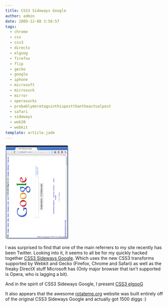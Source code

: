 ```yaml
---
title: CSS3 Sideways Google
author: admin
date: 2009-12-08 3:56:57
tags: 
  - chrome
  - css
  - css3
  - directx
  - elgoog
  - firefox
  - flip
  - gecko
  - google
  - iphone
  - microsoft
  - microsuck
  - mirror
  - operasucks
  - probablymoretagsinthispostthantheactualpost
  - safari
  - sideways
  - web20
  - webkit
template: article.jade
---
```


[![](Screenshot-202x300.png "Screenshot")](Screenshot.png)

I was surprised to find that one of the main referrers to my site recently has been Twitter. Looking into it, it seems to all be for my quickly hacked together [CSS3 Sideways Google](http://antimatter15.com/misc/rotatedgooglecss3.html). Which uses the new CSS3 transforms supported by Webkit and Gecko (Firefox, Chrome and Safari) as well as the freaky DirectX stuff Microsoft has (Only major browser that isn't supported is Opera, who is lagging a bit).

And in the spirit of CSS3 Sideways Google, I present [CSS3 elgooG](http://antimatter15.com/misc/elgoogcss3.html)

It also appears that the awesome [rotateme.org](http://rotateme.org) website was built entirely off of the original CSS3 Sideways Google and actually got 1500 diggs :)
